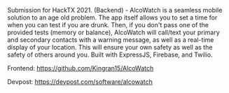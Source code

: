 Submission for HackTX 2021. (Backend) - AlcoWatch is a seamless mobile solution to an age old problem. The app itself allows you to set a time for when you can test if you are drunk. Then, if you don't pass one of the provided tests (memory or balance), AlcoWatch will call/text your primary and secondary contacts with a warning message, as well as a real-time display of your location. This will ensure your own safety as well as the safety of others around you. Built with ExpressJS, Firebase, and Twilio.

Frontend: https://github.com/Kingran15/AlcoWatch

Devpost: https://devpost.com/software/alcowatch
